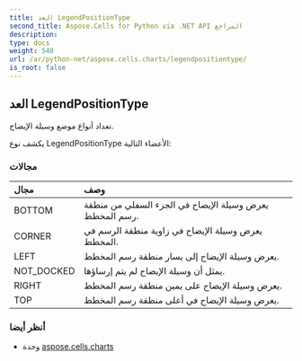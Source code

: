```yaml
---
title: العد LegendPositionType
second_title: Aspose.Cells for Python via .NET API المراجع
description:
type: docs
weight: 540
url: /ar/python-net/aspose.cells.charts/legendpositiontype/
is_root: false
---
```

##  العد LegendPositionType
تعداد أنواع موضع وسيلة الإيضاح.



يكشف نوع LegendPositionType الأعضاء التالية:

###  مجالات
| مجال| وصف|
| :- | :- |
| BOTTOM | يعرض وسيلة الإيضاح في الجزء السفلي من منطقة رسم المخطط.|
| CORNER | يعرض وسيلة الإيضاح في زاوية منطقة الرسم في المخطط.|
| LEFT | يعرض وسيلة الإيضاح إلى يسار منطقة رسم المخطط.|
| NOT_DOCKED |يمثل أن وسيلة الإيضاح لم يتم إرساؤها.|
| RIGHT | يعرض وسيلة الإيضاح على يمين منطقة رسم المخطط.|
| TOP | يعرض وسيلة الإيضاح في أعلى منطقة رسم المخطط.|



###  أنظر أيضا
* وحدة [aspose.cells.charts](..)
